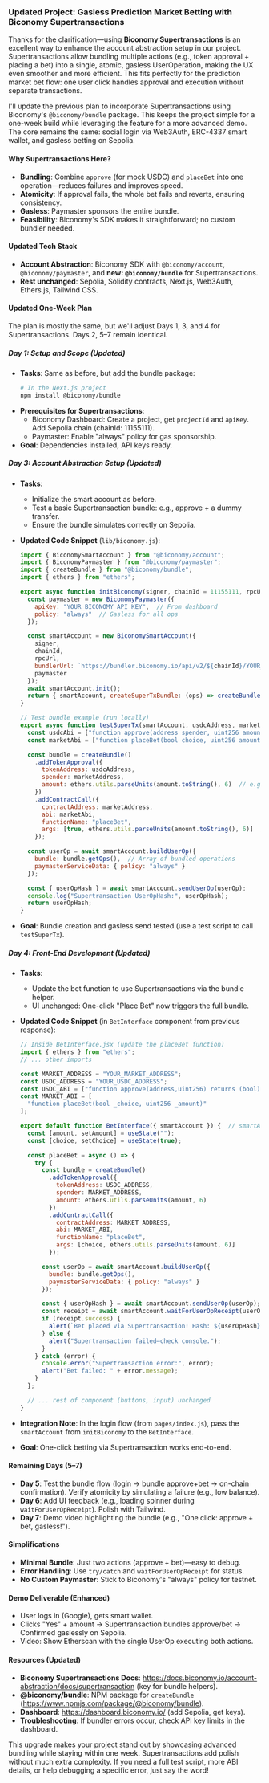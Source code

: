 ### Updated Project: Gasless Prediction Market Betting with Biconomy Supertransactions

Thanks for the clarification—using **Biconomy Supertransactions** is an excellent way to enhance the account abstraction setup in our project. Supertransactions allow bundling multiple actions (e.g., token approval + placing a bet) into a single, atomic, gasless UserOperation, making the UX even smoother and more efficient. This fits perfectly for the prediction market bet flow: one user click handles approval and execution without separate transactions.

I'll update the previous plan to incorporate Supertransactions using Biconomy's `@biconomy/bundle` package. This keeps the project simple for a one-week build while leveraging the feature for a more advanced demo. The core remains the same: social login via Web3Auth, ERC-4337 smart wallet, and gasless betting on Sepolia.

#### Why Supertransactions Here?
- **Bundling**: Combine `approve` (for mock USDC) and `placeBet` into one operation—reduces failures and improves speed.
- **Atomicity**: If approval fails, the whole bet fails and reverts, ensuring consistency.
- **Gasless**: Paymaster sponsors the entire bundle.
- **Feasibility**: Biconomy's SDK makes it straightforward; no custom bundler needed.

#### Updated Tech Stack
- **Account Abstraction**: Biconomy SDK with `@biconomy/account`, `@biconomy/paymaster`, and **new: `@biconomy/bundle`** for Supertransactions.
- **Rest unchanged**: Sepolia, Solidity contracts, Next.js, Web3Auth, Ethers.js, Tailwind CSS.

#### Updated One-Week Plan
The plan is mostly the same, but we'll adjust Days 1, 3, and 4 for Supertransactions. Days 2, 5–7 remain identical.

##### Day 1: Setup and Scope (Updated)
- **Tasks**: Same as before, but add the bundle package:
  ```bash
  # In the Next.js project
  npm install @biconomy/bundle
  ```
- **Prerequisites for Supertransactions**:
  - Biconomy Dashboard: Create a project, get `projectId` and `apiKey`. Add Sepolia chain (chainId: 11155111).
  - Paymaster: Enable "always" policy for gas sponsorship.
- **Goal**: Dependencies installed, API keys ready.

##### Day 3: Account Abstraction Setup (Updated)
- **Tasks**:
  - Initialize the smart account as before.
  - Test a basic Supertransaction bundle: e.g., approve + a dummy transfer.
  - Ensure the bundle simulates correctly on Sepolia.

- **Updated Code Snippet** (`lib/biconomy.js`):
  ```javascript
  import { BiconomySmartAccount } from "@biconomy/account";
  import { BiconomyPaymaster } from "@biconomy/paymaster";
  import { createBundle } from "@biconomy/bundle";
  import { ethers } from "ethers";

  export async function initBiconomy(signer, chainId = 11155111, rpcUrl = "https://rpc.sepolia.org") {
    const paymaster = new BiconomyPaymaster({
      apiKey: "YOUR_BICONOMY_API_KEY",  // From dashboard
      policy: "always"  // Gasless for all ops
    });

    const smartAccount = new BiconomySmartAccount({
      signer,
      chainId,
      rpcUrl,
      bundlerUrl: `https://bundler.biconomy.io/api/v2/${chainId}/YOUR_PROJECT_ID`,  // Use your projectId
      paymaster
    });
    await smartAccount.init();
    return { smartAccount, createSuperTxBundle: (ops) => createBundle().addOps(ops) };  // Helper for bundles
  }

  // Test bundle example (run locally)
  export async function testSuperTx(smartAccount, usdcAddress, marketAddress, amount) {
    const usdcAbi = ["function approve(address spender, uint256 amount)"];  // Minimal ABI
    const marketAbi = ["function placeBet(bool choice, uint256 amount)"];

    const bundle = createBundle()
      .addTokenApproval({
        tokenAddress: usdcAddress,
        spender: marketAddress,
        amount: ethers.utils.parseUnits(amount.toString(), 6)  // e.g., "100" -> 100 mUSDC
      })
      .addContractCall({
        contractAddress: marketAddress,
        abi: marketAbi,
        functionName: "placeBet",
        args: [true, ethers.utils.parseUnits(amount.toString(), 6)]  // true = Yes bet
      });

    const userOp = await smartAccount.buildUserOp({
      bundle: bundle.getOps(),  // Array of bundled operations
      paymasterServiceData: { policy: "always" }
    });

    const { userOpHash } = await smartAccount.sendUserOp(userOp);
    console.log("Supertransaction UserOpHash:", userOpHash);
    return userOpHash;
  }
  ```

- **Goal**: Bundle creation and gasless send tested (use a test script to call `testSuperTx`).

##### Day 4: Front-End Development (Updated)
- **Tasks**:
  - Update the bet function to use Supertransactions via the bundle helper.
  - UI unchanged: One-click "Place Bet" now triggers the full bundle.

- **Updated Code Snippet** (in `BetInterface` component from previous response):
  ```javascript
  // Inside BetInterface.jsx (update the placeBet function)
  import { ethers } from "ethers";
  // ... other imports

  const MARKET_ADDRESS = "YOUR_MARKET_ADDRESS";
  const USDC_ADDRESS = "YOUR_USDC_ADDRESS";
  const USDC_ABI = ["function approve(address,uint256) returns (bool)"];
  const MARKET_ABI = [
    "function placeBet(bool _choice, uint256 _amount)"
  ];

  export default function BetInterface({ smartAccount }) {  // smartAccount from initBiconomy
    const [amount, setAmount] = useState("");
    const [choice, setChoice] = useState(true);

    const placeBet = async () => {
      try {
        const bundle = createBundle()
          .addTokenApproval({
            tokenAddress: USDC_ADDRESS,
            spender: MARKET_ADDRESS,
            amount: ethers.utils.parseUnits(amount, 6)
          })
          .addContractCall({
            contractAddress: MARKET_ADDRESS,
            abi: MARKET_ABI,
            functionName: "placeBet",
            args: [choice, ethers.utils.parseUnits(amount, 6)]
          });

        const userOp = await smartAccount.buildUserOp({
          bundle: bundle.getOps(),
          paymasterServiceData: { policy: "always" }
        });

        const { userOpHash } = await smartAccount.sendUserOp(userOp);
        const receipt = await smartAccount.waitForUserOpReceipt(userOpHash);
        if (receipt.success) {
          alert(`Bet placed via Supertransaction! Hash: ${userOpHash}`);
        } else {
          alert("Supertransaction failed—check console.");
        }
      } catch (error) {
        console.error("Supertransaction error:", error);
        alert("Bet failed: " + error.message);
      }
    };

    // ... rest of component (buttons, input) unchanged
  }
  ```

- **Integration Note**: In the login flow (from `pages/index.js`), pass the `smartAccount` from `initBiconomy` to the `BetInterface`.
- **Goal**: One-click betting via Supertransaction works end-to-end.

#### Remaining Days (5–7)
- **Day 5**: Test the bundle flow (login → bundle approve+bet → on-chain confirmation). Verify atomicity by simulating a failure (e.g., low balance).
- **Day 6**: Add UI feedback (e.g., loading spinner during `waitForUserOpReceipt`). Polish with Tailwind.
- **Day 7**: Demo video highlighting the bundle (e.g., "One click: approve + bet, gasless!").

#### Simplifications
- **Minimal Bundle**: Just two actions (approve + bet)—easy to debug.
- **Error Handling**: Use `try/catch` and `waitForUserOpReceipt` for status.
- **No Custom Paymaster**: Stick to Biconomy's "always" policy for testnet.

#### Demo Deliverable (Enhanced)
- User logs in (Google), gets smart wallet.
- Clicks "Yes" + amount → Supertransaction bundles approve/bet → Confirmed gaslessly on Sepolia.
- Video: Show Etherscan with the single UserOp executing both actions.

#### Resources (Updated)
- **Biconomy Supertransactions Docs**: https://docs.biconomy.io/account-abstraction/docs/supertransaction (key for bundle helpers).
- **@biconomy/bundle**: NPM package for `createBundle` (https://www.npmjs.com/package/@biconomy/bundle).
- **Dashboard**: https://dashboard.biconomy.io/ (add Sepolia, get keys).
- **Troubleshooting**: If bundler errors occur, check API key limits in the dashboard.

This upgrade makes your project stand out by showcasing advanced bundling while staying within one week. Supertransactions add polish without much extra complexity. If you need a full test script, more ABI details, or help debugging a specific error, just say the word!